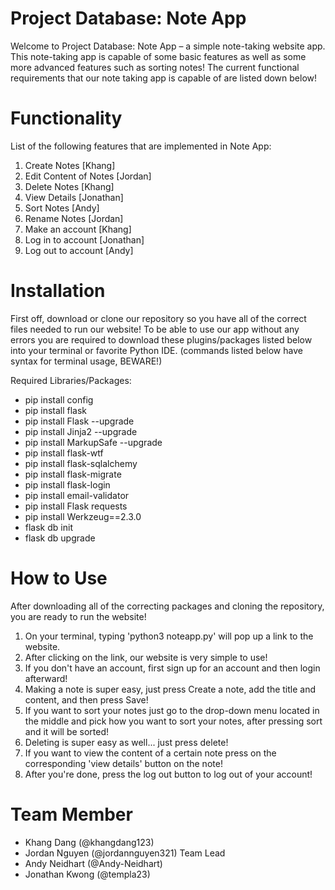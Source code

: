 # Project Database: Note App

Welcome to Project Database: Note App – a simple note-taking website app. This note-taking app is capable of some basic features as well as some more advanced features such as sorting notes! The current functional requirements that our note taking app is capable of are listed down below!

# Functionality
List of the following features that are implemented in Note App:
1) Create Notes [Khang]
2) Edit Content of Notes [Jordan]
3) Delete Notes [Khang]
4) View Details [Jonathan]
5) Sort Notes [Andy]
6) Rename Notes [Jordan]
7) Make an account [Khang]
8) Log in to account [Jonathan]
9) Log out to account [Andy]

# Installation
First off, download or clone our repository so you have all of the correct files needed to run our website! To be able to use our app without any errors you are required to download these plugins/packages listed below into your terminal or favorite Python IDE. (commands listed below have syntax for terminal usage, BEWARE!)

Required Libraries/Packages:

* pip install config
* pip install flask
* pip install Flask --upgrade
* pip install Jinja2 --upgrade
* pip install MarkupSafe --upgrade
* pip install flask-wtf
* pip install flask-sqlalchemy
* pip install flask-migrate
* pip install flask-login
* pip install email-validator
* pip install Flask requests
* pip install Werkzeug==2.3.0
* flask db init
* flask db upgrade

# How to Use
After downloading all of the correcting packages and cloning the repository, you are ready to run the website! 
1) On your terminal, typing 'python3 noteapp.py' will pop up a link to the website.
2) After clicking on the link, our website is very simple to use!
3) If you don't have an account, first sign up for an account and then login afterward!
4) Making a note is super easy, just press Create a note, add the title and content, and then press Save!
5) If you want to sort your notes just go to the drop-down menu located in the middle and pick how  you want to sort your notes, after pressing sort and it will be sorted!
6) Deleting is super easy as well... just press delete!
7) If you want to view the content of a certain note press on the corresponding 'view details' button on the note!
8) After you're done, press the log out button to log out of your account!

# Team Member
- Khang Dang (@khangdang123)
- Jordan Nguyen (@jordannguyen321) Team Lead
- Andy Neidhart (@Andy-Neidhart)
- Jonathan Kwong (@templa23)
